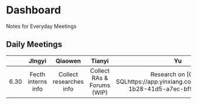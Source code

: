# Dashboard
Notes for Everyday Meetings
## Daily Meetings
|      |       JIngyi       |         Qiaowen         |           Tianyi           |          Yu           |
| :--: | :----------------: | :---------------------: | :------------------------: | :-------------------: |
| 6.30 | Fecth interns info | Collect researches info | Collect RAs & Forums (WIP) | Research on [Cloud SQLhttps://app.yinxiang.com/fx/2e425520-1b28-41d5-a7ec-bf9fe8b245dd] |
